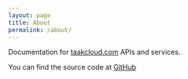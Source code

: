 ```yaml
---
layout: page
title: About
permalink: /about/
---
```


Documentation for [taakcloud.com](https://taakcloud.com/) APIs and services.

You can find the source code at [GitHub](https://github.com/taakcloud/docs)

